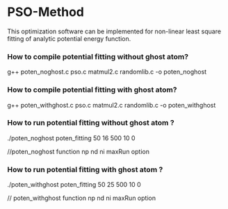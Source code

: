 # PSO-Method
This optimization software can be implemented for non-linear least square fitting of analytic potential energy function. 


### How to compile potential fitting without ghost atom?
g++  poten_noghost.c  pso.c  matmul2.c  randomlib.c  -o  poten_noghost

### How to compile potential fitting with ghost atom?
g++  poten_withghost.c  pso.c  matmul2.c  randomlib.c -o  poten_withghost


### How to run potential fitting without ghost atom ?

./poten_noghost  poten_fitting  50  16  500  10  0

//poten_noghost function np nd ni maxRun option

### How to run potential fitting with ghost atom ?


./poten_withghost  poten_fitting  50  25  500  10  0

// poten_withghost function np nd ni maxRun option

